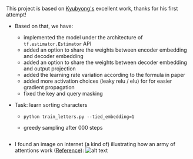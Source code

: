 This project is based on [Kyubyong's](https://github.com/Kyubyong/transformer) excellent work, thanks for his first attempt!

* Based on that, we have:
  * implemented the model under the architecture of ```tf.estimator.Estimator``` API
  * added an option to share the weights between encoder embedding and decoder embedding
  * added an option to share the weights between decoder embedding and output projection
  * added the learning rate variation according to the formula in paper
  * added more activation choices (leaky relu / elu) for for easier gradient propagation
  * fixed the key and query masking

* Task: learn sorting characters
    * ``` python train_letters.py --tied_embedding=1 ```

    * greedy sampling after 000 steps
        ```

        ```

* I found an image on internet (a kind of) illustrating how an army of attentions work ([Reference](https://techcrunch.com/2017/08/31/googles-transformer-solves-a-tricky-problem-in-machine-translation/)):
![alt text](https://github.com/zhedongzheng/finch/blob/master/assets/transform20fps.gif)

